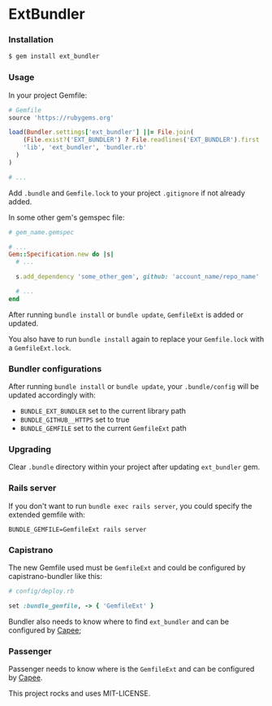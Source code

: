 # ExtBundler

### Installation

```bash
$ gem install ext_bundler
```

### Usage

In your project Gemfile:

```ruby
# Gemfile
source 'https://rubygems.org'

load(Bundler.settings['ext_bundler'] ||= File.join(
    (File.exist?('EXT_BUNDLER') ? File.readlines('EXT_BUNDLER').first : `gem path ext_bundler`).strip,
    'lib', 'ext_bundler', 'bundler.rb'
  )
)

# ...
```

Add `.bundle` and `Gemfile.lock` to your project `.gitignore` if not already added.

In some other gem's gemspec file:

```ruby
# gem_name.gemspec

# ...
Gem::Specification.new do |s|
  # ...

  s.add_dependency 'some_other_gem', github: 'account_name/repo_name'

  # ...
end
```

After running `bundle install` or `bundle update`, `GemfileExt` is added or updated.

You also have to run `bundle install` again to replace your `Gemfile.lock` with a `GemfileExt.lock`.

### Bundler configurations

After running `bundle install` or `bundle update`, your `.bundle/config` will be updated accordingly with:

- `BUNDLE_EXT_BUNDLER` set to the current library path
- `BUNDLE_GITHUB__HTTPS` set to true
- `BUNDLE_GEMFILE` set to the current `GemfileExt` path

### Upgrading

Clear `.bundle` directory within your project after updating `ext_bundler` gem.

### Rails server

If you don't want to run `bundle exec rails server`, you could specify the extended gemfile with:

`BUNDLE_GEMFILE=GemfileExt rails server`

### Capistrano

The new Gemfile used must be `GemfileExt` and could be configured by capistrano-bundler like this:

```ruby
# config/deploy.rb

set :bundle_gemfile, -> { 'GemfileExt' }
```

Bundler also needs to know where to find `ext_bundler` and can be configured by [Capee](https://github.com/patleb/capee/blob/master/lib/capistrano/tasks/capee/deploy.rb#L51);

### Passenger

Passenger needs to know where is the `GemfileExt` and can be configured by [Capee](https://github.com/patleb/capee/blob/master/config/nginx.app.conf.erb#L31).

This project rocks and uses MIT-LICENSE.
